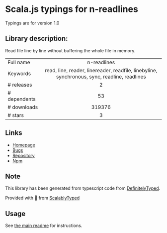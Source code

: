 
# Scala.js typings for n-readlines

Typings are for version 1.0

## Library description:
Read file line by line without buffering the whole file in memory.

|                    |                 |
| ------------------ | :-------------: |
| Full name          | n-readlines |
| Keywords           | read, line, reader, linereader, readfile, linebyline, synchronous, sync, readline, readlines |
| # releases         | 2 |
| # dependents       | 53 |
| # downloads        | 319376 |
| # stars            | 3 |

## Links
- [Homepage](https://github.com/nacholibre/node-readlines#readme)
- [Bugs](https://github.com/nacholibre/node-readlines/issues)
- [Repository](https://github.com/nacholibre/node-readlines)
- [Npm](https://www.npmjs.com/package/n-readlines)
    


## Note
This library has been generated from typescript code from [DefinitelyTyped](https://definitelytyped.org).

Provided with :purple_heart: from [ScalablyTyped](https://github.com/oyvindberg/ScalablyTyped)

## Usage
See [the main readme](../../readme.md) for instructions.


